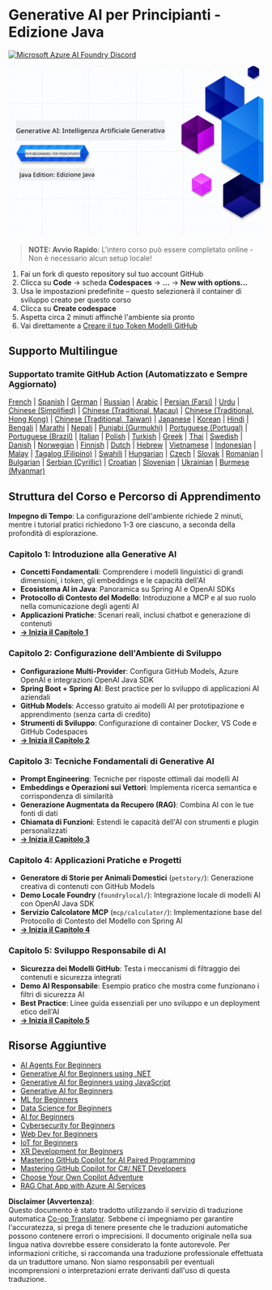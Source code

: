 <!--
CO_OP_TRANSLATOR_METADATA:
{
  "original_hash": "79df2d245c12d6b8ad57148fd049f106",
  "translation_date": "2025-07-23T12:14:26+00:00",
  "source_file": "README.md",
  "language_code": "it"
}
-->
# Generative AI per Principianti - Edizione Java
[![Microsoft Azure AI Foundry Discord](https://dcbadge.limes.pink/api/server/ByRwuEEgH4)](https://discord.com/invite/ByRwuEEgH4)

![Generative AI per Principianti - Edizione Java](../../translated_images/beg-genai-series.61edc4a6b2cc54284fa2d70eda26dc0ca2669e26e49655b842ea799cd6e16d2a.it.png)

> **NOTE: Avvio Rapido**: L'intero corso può essere completato online - Non è necessario alcun setup locale!
1. Fai un fork di questo repository sul tuo account GitHub
2. Clicca su **Code** → scheda **Codespaces** → **...** → **New with options...**
3. Usa le impostazioni predefinite – questo selezionerà il container di sviluppo creato per questo corso
4. Clicca su **Create codespace**
5. Aspetta circa 2 minuti affinché l'ambiente sia pronto
6. Vai direttamente a [Creare il tuo Token Modelli GitHub](./02-SetupDevEnvironment/README.md#step-2-create-a-github-personal-access-token)

## Supporto Multilingue

### Supportato tramite GitHub Action (Automatizzato e Sempre Aggiornato)

[French](../fr/README.md) | [Spanish](../es/README.md) | [German](../de/README.md) | [Russian](../ru/README.md) | [Arabic](../ar/README.md) | [Persian (Farsi)](../fa/README.md) | [Urdu](../ur/README.md) | [Chinese (Simplified)](../zh/README.md) | [Chinese (Traditional, Macau)](../mo/README.md) | [Chinese (Traditional, Hong Kong)](../hk/README.md) | [Chinese (Traditional, Taiwan)](../tw/README.md) | [Japanese](../ja/README.md) | [Korean](../ko/README.md) | [Hindi](../hi/README.md) | [Bengali](../bn/README.md) | [Marathi](../mr/README.md) | [Nepali](../ne/README.md) | [Punjabi (Gurmukhi)](../pa/README.md) | [Portuguese (Portugal)](../pt/README.md) | [Portuguese (Brazil)](../br/README.md) | [Italian](./README.md) | [Polish](../pl/README.md) | [Turkish](../tr/README.md) | [Greek](../el/README.md) | [Thai](../th/README.md) | [Swedish](../sv/README.md) | [Danish](../da/README.md) | [Norwegian](../no/README.md) | [Finnish](../fi/README.md) | [Dutch](../nl/README.md) | [Hebrew](../he/README.md) | [Vietnamese](../vi/README.md) | [Indonesian](../id/README.md) | [Malay](../ms/README.md) | [Tagalog (Filipino)](../tl/README.md) | [Swahili](../sw/README.md) | [Hungarian](../hu/README.md) | [Czech](../cs/README.md) | [Slovak](../sk/README.md) | [Romanian](../ro/README.md) | [Bulgarian](../bg/README.md) | [Serbian (Cyrillic)](../sr/README.md) | [Croatian](../hr/README.md) | [Slovenian](../sl/README.md) | [Ukrainian](../uk/README.md) | [Burmese (Myanmar)](../my/README.md)

## Struttura del Corso e Percorso di Apprendimento

**Impegno di Tempo**: La configurazione dell'ambiente richiede 2 minuti, mentre i tutorial pratici richiedono 1-3 ore ciascuno, a seconda della profondità di esplorazione.

### **Capitolo 1: Introduzione alla Generative AI**
- **Concetti Fondamentali**: Comprendere i modelli linguistici di grandi dimensioni, i token, gli embeddings e le capacità dell'AI
- **Ecosistema AI in Java**: Panoramica su Spring AI e OpenAI SDKs
- **Protocollo di Contesto del Modello**: Introduzione a MCP e al suo ruolo nella comunicazione degli agenti AI
- **Applicazioni Pratiche**: Scenari reali, inclusi chatbot e generazione di contenuti
- **[→ Inizia il Capitolo 1](./01-IntroToGenAI/README.md)**

### **Capitolo 2: Configurazione dell'Ambiente di Sviluppo**
- **Configurazione Multi-Provider**: Configura GitHub Models, Azure OpenAI e integrazioni OpenAI Java SDK
- **Spring Boot + Spring AI**: Best practice per lo sviluppo di applicazioni AI aziendali
- **GitHub Models**: Accesso gratuito ai modelli AI per prototipazione e apprendimento (senza carta di credito)
- **Strumenti di Sviluppo**: Configurazione di container Docker, VS Code e GitHub Codespaces
- **[→ Inizia il Capitolo 2](./02-SetupDevEnvironment/README.md)**

### **Capitolo 3: Tecniche Fondamentali di Generative AI**
- **Prompt Engineering**: Tecniche per risposte ottimali dai modelli AI
- **Embeddings e Operazioni sui Vettori**: Implementa ricerca semantica e corrispondenza di similarità
- **Generazione Augmentata da Recupero (RAG)**: Combina AI con le tue fonti di dati
- **Chiamata di Funzioni**: Estendi le capacità dell'AI con strumenti e plugin personalizzati
- **[→ Inizia il Capitolo 3](./03-CoreGenerativeAITechniques/README.md)**

### **Capitolo 4: Applicazioni Pratiche e Progetti**
- **Generatore di Storie per Animali Domestici** (`petstory/`): Generazione creativa di contenuti con GitHub Models
- **Demo Locale Foundry** (`foundrylocal/`): Integrazione locale di modelli AI con OpenAI Java SDK
- **Servizio Calcolatore MCP** (`mcp/calculator/`): Implementazione base del Protocollo di Contesto del Modello con Spring AI
- **[→ Inizia il Capitolo 4](./04-PracticalSamples/README.md)**

### **Capitolo 5: Sviluppo Responsabile di AI**
- **Sicurezza dei Modelli GitHub**: Testa i meccanismi di filtraggio dei contenuti e sicurezza integrati
- **Demo AI Responsabile**: Esempio pratico che mostra come funzionano i filtri di sicurezza AI
- **Best Practice**: Linee guida essenziali per uno sviluppo e un deployment etico dell'AI
- **[→ Inizia il Capitolo 5](./05-ResponsibleGenAI/README.md)**

## Risorse Aggiuntive 

- [AI Agents For Beginners](https://github.com/microsoft/ai-agents-for-beginners)
- [Generative AI for Beginners using .NET](https://github.com/microsoft/Generative-AI-for-beginners-dotnet)
- [Generative AI for Beginners using JavaScript](https://github.com/microsoft/generative-ai-with-javascript)
- [Generative AI for Beginners](https://github.com/microsoft/generative-ai-for-beginners)
- [ML for Beginners](https://aka.ms/ml-beginners)
- [Data Science for Beginners](https://aka.ms/datascience-beginners)
- [AI for Beginners](https://aka.ms/ai-beginners)
- [Cybersecurity for Beginners](https://github.com/microsoft/Security-101)
- [Web Dev for Beginners](https://aka.ms/webdev-beginners)
- [IoT for Beginners](https://aka.ms/iot-beginners)
- [XR Development for Beginners](https://github.com/microsoft/xr-development-for-beginners)
- [Mastering GitHub Copilot for AI Paired Programming](https://aka.ms/GitHubCopilotAI)
- [Mastering GitHub Copilot for C#/.NET Developers](https://github.com/microsoft/mastering-github-copilot-for-dotnet-csharp-developers)
- [Choose Your Own Copilot Adventure](https://github.com/microsoft/CopilotAdventures)
- [RAG Chat App with Azure AI Services](https://github.com/Azure-Samples/azure-search-openai-demo-java)

**Disclaimer (Avvertenza)**:  
Questo documento è stato tradotto utilizzando il servizio di traduzione automatica [Co-op Translator](https://github.com/Azure/co-op-translator). Sebbene ci impegniamo per garantire l'accuratezza, si prega di tenere presente che le traduzioni automatiche possono contenere errori o imprecisioni. Il documento originale nella sua lingua nativa dovrebbe essere considerato la fonte autorevole. Per informazioni critiche, si raccomanda una traduzione professionale effettuata da un traduttore umano. Non siamo responsabili per eventuali incomprensioni o interpretazioni errate derivanti dall'uso di questa traduzione.